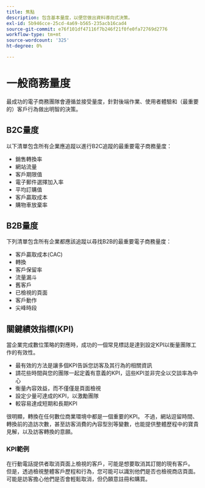 ```yaml
---
title: 焦點
description: 包含基本量度，以便您做出資料導向式決策。
exl-id: 5b946cce-25cd-4a69-b565-235acb16cad4
source-git-commit: e76f101df47116f7b246f21f0fe0fa72769d2776
workflow-type: tm+mt
source-wordcount: '325'
ht-degree: 0%

---
```


# 一般商務量度

最成功的電子商務團隊會遵循並接受量度，針對後端作業、使用者體驗和（最重要的）客戶行為做出明智的決策。

## B2C量度

以下清單包含所有企業應追蹤以進行B2C追蹤的最重要電子商務量度：

- 銷售轉換率
- 網站流量
- 客戶期限值
- 電子郵件選擇加入率
- 平均訂購值
- 客戶贏取成本
- 購物車放棄率

## B2B量度

下列清單包含所有企業都應該追蹤以尋找B2B的最重要電子商務量度：

- 客戶贏取成本(CAC)
- 轉換
- 客戶保留率
- 流量漏斗
- 舊客戶
- 已檢視的頁面
- 客戶動作
- 尖峰時段

## 關鍵績效指標(KPI)

當企業完成數位策略的對應時，成功的一個常見標誌是達到設定KPI以衡量團隊工作的有效性。

- 最有效的方法是讓多個KPI告訴您訪客及其行為的相關資訊
- 請花些時間與您的團隊一起定義有意義的KPI，這些KPI並非完全以交談率為中心
- 衡量內容效益，而不僅僅是頁面檢視
- 設定少量可達成的KPI，以激勵團隊
- 較容易達成短期和長期KPI

很明顯，轉換在任何數位商業環境中都是一個重要的KPI。 不過，網站逗留時間、轉換前的造訪次數，甚至訪客消費的內容型別等變數，也能提供整體歷程中的寶貴見解，以及訪客轉換的意願。

### KPI範例

在行動電話提供者取消頁面上檢視的客戶，可能是想要取消其訂閱的現有客戶。 但是，透過檢視整體客戶歷程和行為，您可能可以識別他們是否也檢視商店頁面。 可能是訪客擔心他們是否會輕鬆取消，但仍願意註冊和購買。
